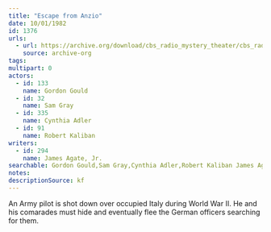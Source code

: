 ```yaml
---
title: "Escape from Anzio"
date: 10/01/1982
id: 1376
urls: 
  - url: https://archive.org/download/cbs_radio_mystery_theater/cbs_radio_mystery_theater-1351-1399.zip/cbs_radio_mystery_theater-1351-1399%2Fcbsrmt_1376_escape_from_anzio.mp3
    source: archive-org
tags: 
multipart: 0
actors:  
  - id: 133
    name: Gordon Gould  
  - id: 32
    name: Sam Gray  
  - id: 335
    name: Cynthia Adler  
  - id: 91
    name: Robert Kaliban
writers:  
  - id: 294
    name: James Agate, Jr.
searchable: Gordon Gould,Sam Gray,Cynthia Adler,Robert Kaliban James Agate, Jr.
notes: 
descriptionSource: kf
---
```

An Army pilot is shot down over occupied Italy during World War II. He and his comarades must hide and eventually flee the German officers searching for them.